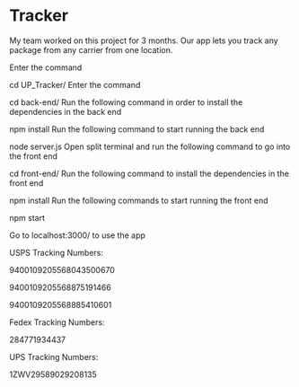 # Tracker
My team worked on this project for 3 months. Our app lets you track any package from any carrier from one location.




Enter the command 


cd UP_Tracker/
Enter the command


cd back-end/
Run the following command in order to install the dependencies in the back end


npm install
Run the following command to start running the back end 


node server.js
Open split terminal and run the following command to go into the front end


cd front-end/
Run the following command to install the dependencies in the front end


npm install
Run the following commands to start running the front end


npm start
 

Go to localhost:3000/ to use the app

 

USPS Tracking Numbers:

9400109205568043500670

9400109205568875191466

9400109205568885410601

Fedex Tracking Numbers: 

284771934437

UPS Tracking Numbers:

1ZWV29589029208135

 
